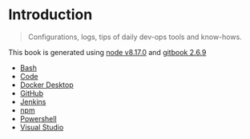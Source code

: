 # Introduction

> Configurations, logs, tips of daily dev-ops tools and know-hows.

This book is generated using [node v8.17.0](https://nodejs.org/en/download/releases/) and [gitbook 2.6.9](https://www.npmjs.com/package/gitbook/v/2.6.9)

* [Bash](bash.md)
* [Code](code.md)
* [Docker Desktop](docker_desktop/README.md)
* [GitHub](github.md)
* [Jenkins](jenkins.md)
* [npm](npm.md)
* [Powershell](powershell.md)
* [Visual Studio](visual-studio.md)



